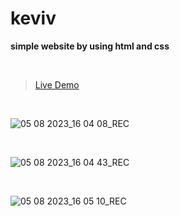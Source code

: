 # keviv
**simple website by using html and css**

<br>

>[Live Demo](https://vivek-chhabra.github.io/Keviv/)

<br>

![05 08 2023_16 04 08_REC](https://github.com/vivek-chhabra/Keviv/assets/105328667/45a80eca-9ba7-4355-83ce-fb274b618a99)

<br>

![05 08 2023_16 04 43_REC](https://github.com/vivek-chhabra/Keviv/assets/105328667/531ec51c-a121-4568-8810-abf48e7e5577)

<br>

![05 08 2023_16 05 10_REC](https://github.com/vivek-chhabra/Keviv/assets/105328667/9388ee56-36c9-4255-b31d-629d658065d4)

<br>
